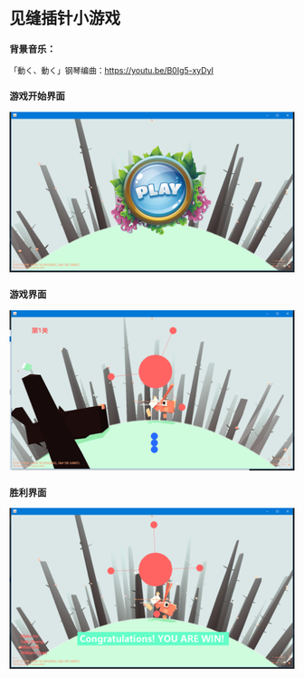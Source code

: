 ﻿# 见缝插针小游戏
### 背景音乐：
「動く、動く」钢琴编曲：https://youtu.be/B0Ig5-xyDyI

### 游戏开始界面
![图片](https://github.com/YuRacle/JFCZ/blob/master/start.jpg)
### 游戏界面
![图片](https://github.com/YuRacle/JFCZ/blob/master/play.jpg)
### 胜利界面
![图片](https://github.com/YuRacle/JFCZ/blob/master/end.jpg)
